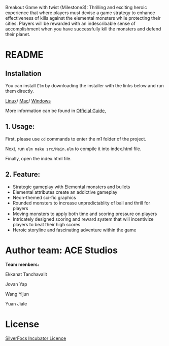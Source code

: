 Breakout Game with twist (Milestone3): Thrilling and exciting heroic experience that where players must devise a game strategy to enhance effectiveness of kills against the elemental monsters while protecting their cities. Players will be rewarded with an indescribable sense of accomplishment when you have successfully kill the monsters and defend their planet.  

# README


## Installation

You can install `Elm` by downloading the installer with the links below and run them directly.

[Linux](https://github.com/elm/compiler/blob/master/installers/linux/README.md)/
[Mac](https://github.com/elm/compiler/releases/download/0.19.1/installer-for-mac.pkg)/
[Windows](https://github.com/elm/compiler/releases/download/0.19.1/installer-for-windows.exe)

More information can be found in [Official Guide](https://guide.elm-lang.org/install/elm.html), 

## 1. Usage:
First, please use ``` cd ``` commands to enter the m1 folder of the project. 

Next, run ```elm make src/Main.elm``` to compile it into index.html file.

Finally, open the index.html file.

## 2. Feature:
- Strategic gameplay with Elemental monsters and bullets 
- Elemental attributes create an addictive gameplay
- Neon-themed sci-fic graphics
- Rounded monsters to increase unpredictablity of ball and thrill for players
- Moving monsters to apply both time and scoring pressure on players
- Intricately designed scoring and reward system that will incentivize players to beat their high scores 
- Heroic storyline and fascinating adventure within the game


# Author team: **ACE Studios**

**Team menbers:**

Ekkanat Tanchavalit

Jovan Yap

Wang Yijun

Yuan Jiale

# License 
[SilverFocs Incubator Licence](https://focs.ji.sjtu.edu.cn/silverfocs/markdown/license)